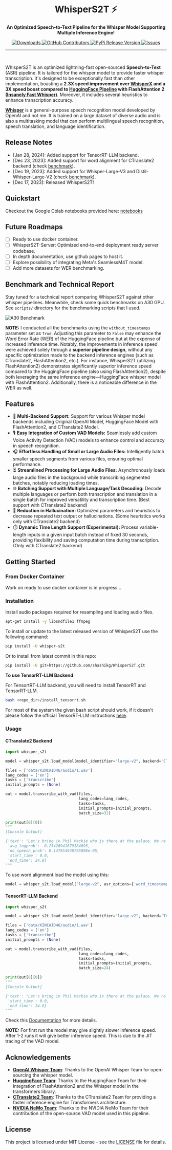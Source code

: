<h1 align="center"> WhisperS2T ⚡ </h1>
<p align="center"><b>An Optimized Speech-to-Text Pipeline for the Whisper Model Supporting Multiple Inference Engine!</b></p>
<p align="center">
    <a href="https://www.pepy.tech/projects/whisper-s2t">
        <img alt="Downloads" src="https://static.pepy.tech/personalized-badge/whisper-s2t?period=total&units=international_system&left_color=grey&right_color=brightgreen&left_text=downloads" />
    </a>
    <a href="https://pepy.tech/project/whisper-s2t">
        <img alt="GitHub Contributors" src="https://img.shields.io/github/contributors/shashikg/WhisperS2T" />
    </a>
    <a href="https://badge.fury.io/py/whisper-s2t">
        <img alt="PyPi Release Version" src="https://badge.fury.io/py/whisper-s2t.svg" />
    </a>
    <a href="https://github.com/shashikg/WhisperS2T/issues">
        <img alt="Issues" src="https://img.shields.io/github/issues/shashikg/WhisperS2T?color=0088ff" />
    </a>
</p>
<hr><br>

WhisperS2T is an optimized lightning-fast open-sourced **Speech-to-Text** (ASR) pipeline. It is tailored for the whisper model to provide faster whisper transcription. It's designed to be exceptionally fast than other implementation, boasting a **2.3X speed improvement over [WhisperX](https://github.com/m-bain/whisperX/tree/main) and a 3X speed boost compared to [HuggingFace Pipeline](https://huggingface.co/openai/whisper-large-v2) with FlashAttention 2 ([Insanely Fast Whisper](https://github.com/Vaibhavs10/insanely-fast-whisper))**. Moreover, it includes several heuristics to enhance transcription accuracy. 

[**Whisper**](https://github.com/openai/whisper) is a general-purpose speech recognition model developed by OpenAI and not me. It is trained on a large dataset of diverse audio and is also a multitasking model that can perform multilingual speech recognition, speech translation, and language identification.


## Release Notes

* [Jan 28, 2024]: Added support for TensorRT-LLM backend.
* [Dec 23, 2023]: Added support for word alignment for CTranslate2 backend (check [benchmark](https://github.com/shashikg/WhisperS2T/releases/tag/v1.2.0)).
* [Dec 19, 2023]: Added support for Whisper-Large-V3 and Distil-Whisper-Large-V2 (check [benchmark](https://github.com/shashikg/WhisperS2T/releases/tag/v1.1.0)).
* [Dec 17, 2023]: Released WhisperS2T!

## Quickstart

Checkout the Google Colab notebooks provided here: [notebooks](notebooks)

## Future Roadmaps

- [ ] Ready to use docker container.
- [ ] WhisperS2T-Server: Optimized end-to-end deployment ready server codebase.
- [ ] In depth documentation, use github pages to host it.
- [ ] Explore possibility of integrating Meta's SeamlessM4T model.
- [ ] Add more datasets for WER benchmarking.

## Benchmark and Technical Report

Stay tuned for a technical report comparing WhisperS2T against other whisper pipelines. Meanwhile, check some quick benchmarks on A30 GPU. See `scripts/` directory for the benchmarking scripts that I used.

![A30 Benchmark](https://github.com/shashikg/WhisperS2T/assets/22556187/caecbb38-b69e-4daa-bcdc-16beb9456de5)

**NOTE:** I conducted all the benchmarks using the `without_timestamps` parameter set as `True`. Adjusting this parameter to `False` may enhance the Word Error Rate (WER) of the HuggingFace pipeline but at the expense of increased inference time. Notably, the improvements in inference speed were achieved solely through a **superior pipeline design**, without any specific optimization made to the backend inference engines (such as CTranslate2, FlashAttention2, etc.). For instance, WhisperS2T (utilizing FlashAttention2) demonstrates significantly superior inference speed compared to the HuggingFace pipeline (also using FlashAttention2), despite both leveraging the same inference engine—HuggingFace whisper model with FlashAttention2. Additionally, there is a noticeable difference in the WER as well.


## Features

- 🔄 **Multi-Backend Support:** Support for various Whisper model backends including Original OpenAI Model, HuggingFace Model with FlashAttention2, and CTranslate2 Model.
- 🎙️ **Easy Integration of Custom VAD Models:** Seamlessly add custom Voice Activity Detection (VAD) models to enhance control and accuracy in speech recognition.
- 🎧 **Effortless Handling of Small or Large Audio Files:** Intelligently batch smaller speech segments from various files, ensuring optimal performance.
- ⏳ **Streamlined Processing for Large Audio Files:** Asynchronously loads large audio files in the background while transcribing segmented batches, notably reducing loading times.
- 🌐 **Batching Support with Multiple Language/Task Decoding:** Decode multiple languages or perform both transcription and translation in a single batch for improved versatility and transcription time. (Best support with CTranslate2 backend)
- 🧠 **Reduction in Hallucination:** Optimized parameters and heuristics to decrease repeated text output or hallucinations. (Some heuristics works only with CTranslate2 backend)
- ⏱️ **Dynamic Time Length Support (Experimental):** Process variable-length inputs in a given input batch instead of fixed 30 seconds, providing flexibility and saving computation time during transcription. (Only with CTranslate2 backend)


## Getting Started

### From Docker Container

Work on ready to use docker container is in progress...

### Installation

Install audio packages required for resampling and loading audio files.

```sh
apt-get install -y libsndfile1 ffmpeg
```

To install or update to the latest released version of WhisperS2T use the following command:

```sh
pip install -U whisper-s2t
```

Or to install from latest commit in this repo:

```sh
pip install -U git+https://github.com/shashikg/WhisperS2T.git
```

**To use TensorRT-LLM Backend**

For TensortRT-LLM backend, you will need to install TensorRT and TensorRT-LLM. 

```sh
bash <repo_dir>/install_tensorrt.sh
```

For most of the system the given bash script should work, if it doesn't please follow the official TensorRT-LLM instructions [here](https://github.com/NVIDIA/TensorRT-LLM/tree/main).

### Usage

#### CTranslate2 Backend

```py
import whisper_s2t

model = whisper_s2t.load_model(model_identifier="large-v2", backend='CTranslate2')

files = ['data/KINCAID46/audio/1.wav']
lang_codes = ['en']
tasks = ['transcribe']
initial_prompts = [None]

out = model.transcribe_with_vad(files,
                                lang_codes=lang_codes,
                                tasks=tasks,
                                initial_prompts=initial_prompts,
                                batch_size=32)

print(out[0][0])
"""
[Console Output]

{'text': "Let's bring in Phil Mackie who is there at the palace. We're looking at Teresa and Philip May. Philip, can you see how he's being transferred from the helicopters? It looks like, as you said, the beast. It's got its headlights on because the sun is beginning to set now, certainly sinking behind some clouds. It's about a quarter of a mile away down the Grand Drive",
 'avg_logprob': -0.25426941679184695,
 'no_speech_prob': 8.147954940795898e-05,
 'start_time': 0.0,
 'end_time': 24.8}
"""
```

To use word alignment load the model using this: 

```py
model = whisper_s2t.load_model("large-v2", asr_options={'word_timestamps': True})
```

#### TensorRT-LLM Backend

```py
import whisper_s2t

model = whisper_s2t.load_model(model_identifier="large-v2", backend='TensorRT-LLM')

files = ['data/KINCAID46/audio/1.wav']
lang_codes = ['en']
tasks = ['transcribe']
initial_prompts = [None]

out = model.transcribe_with_vad(files,
                                lang_codes=lang_codes,
                                tasks=tasks,
                                initial_prompts=initial_prompts,
                                batch_size=24)

print(out[0][0])
"""
[Console Output]

{'text': "Let's bring in Phil Mackie who is there at the palace. We're looking at Teresa and Philip May. Philip, can you see how he's being transferred from the helicopters? It looks like, as you said, the beast. It's got its headlights on because the sun is beginning to set now, certainly sinking behind some clouds. It's about a quarter of a mile away down the Grand Drive", 
 'start_time': 0.0, 
 'end_time': 24.8}
"""
```

Check this [Documentation](docs.md) for more details.

**NOTE:** For first run the model may give slightly slower inference speed. After 1-2 runs it will give better inference speed. This is due to the JIT tracing of the VAD model.


## Acknowledgements
- [**OpenAI Whisper Team**](https://github.com/openai/whisper): Thanks to the OpenAI Whisper Team for open-sourcing the whisper model.
- [**HuggingFace Team**](https://huggingface.co/docs/transformers/model_doc/whisper): Thanks to the HuggingFace Team for their integration of FlashAttention2 and the Whisper model in the transformers library.
- [**CTranslate2 Team**](https://github.com/OpenNMT/CTranslate2/): Thanks to the CTranslate2 Team for providing a faster inference engine for Transformers architecture.
- [**NVIDIA NeMo Team**](https://github.com/NVIDIA/NeMo): Thanks to the NVIDIA NeMo Team for their contribution of the open-source VAD model used in this pipeline.


## License

This project is licensed under MIT License - see the [LICENSE](LICENSE) file for details.

